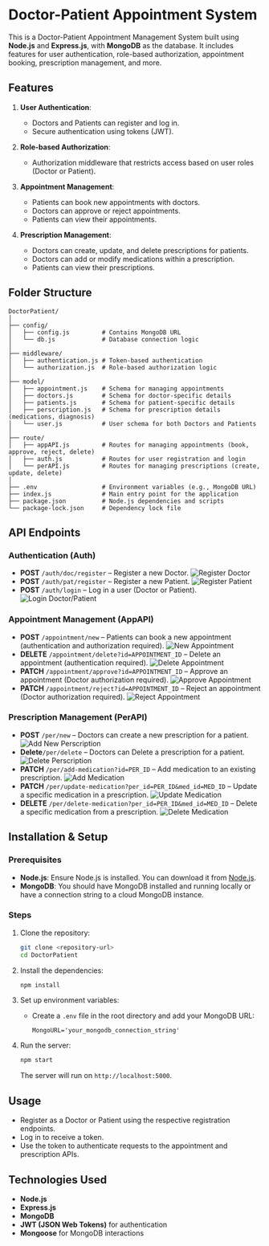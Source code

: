 # Doctor-Patient Appointment System

This is a Doctor-Patient Appointment Management System built using **Node.js** and **Express.js**, with **MongoDB** as the database. It includes features for user authentication, role-based authorization, appointment booking, prescription management, and more.

## Features

1. **User Authentication**:
   - Doctors and Patients can register and log in.
   - Secure authentication using tokens (JWT).
   
2. **Role-based Authorization**:
   - Authorization middleware that restricts access based on user roles (Doctor or Patient).

3. **Appointment Management**:
   - Patients can book new appointments with doctors.
   - Doctors can approve or reject appointments.
   - Patients can view their appointments.
   
4. **Prescription Management**:
   - Doctors can create, update, and delete prescriptions for patients.
   - Doctors can add or modify medications within a prescription.
   - Patients can view their prescriptions.

## Folder Structure

```
DoctorPatient/
│
├── config/
│   ├── config.js         # Contains MongoDB URL
│   └── db.js             # Database connection logic
│
├── middleware/
│   ├── authentication.js # Token-based authentication
│   └── authorization.js  # Role-based authorization logic
│
├── model/
│   ├── appointment.js    # Schema for managing appointments
│   ├── doctors.js        # Schema for doctor-specific details
│   ├── patients.js       # Schema for patient-specific details
│   ├── perscription.js   # Schema for prescription details (medications, diagnosis)
│   └── user.js           # User schema for both Doctors and Patients
│
├── route/
│   ├── appAPI.js         # Routes for managing appointments (book, approve, reject, delete)
│   ├── auth.js           # Routes for user registration and login
│   └── perAPI.js         # Routes for managing prescriptions (create, update, delete)
│
├── .env                  # Environment variables (e.g., MongoDB URL)
├── index.js              # Main entry point for the application
├── package.json          # Node.js dependencies and scripts
└── package-lock.json     # Dependency lock file
```

## API Endpoints

### Authentication (Auth)

- **POST** `/auth/doc/register` – Register a new Doctor.
![Register Doctor](https://github.com/amjadkhanniazi/doctorpatient/blob/add-screenshots-folder/updateMedication.jpg?raw=true)
- **POST** `/auth/pat/register` – Register a new Patient.
![Register Patient](https://github.com/amjadkhanniazi/doctorpatient/blob/add-screenshots-folder/patRegister.jpg?raw=true)
- **POST** `/auth/login` – Log in a user (Doctor or Patient).
![Login Doctor/Patient](https://github.com/amjadkhanniazi/doctorpatient/blob/add-screenshots-folder/login.jpg?raw=true)



### Appointment Management (AppAPI)

- **POST** `/appointment/new` – Patients can book a new appointment (authentication and authorization required).
![New Appointment](https://github.com/amjadkhanniazi/doctorpatient/blob/add-screenshots-folder/newAppointment.jpg?raw=true)
- **DELETE** `/appointment/delete?id=APPOINTMENT_ID` – Delete an appointment (authentication required).
![Delete Appointment](https://github.com/amjadkhanniazi/doctorpatient/blob/add-screenshots-folder/deleteAppointment.jpg?raw=true)
- **PATCH** `/appointment/approve?id=APPOINTMENT_ID` – Approve an appointment (Doctor authorization required).
![Approve Appointment](https://github.com/amjadkhanniazi/doctorpatient/blob/add-screenshots-folder/approveAppointment.jpg?raw=true)
- **PATCH** `/appointment/reject?id=APPOINTMENT_ID` – Reject an appointment (Doctor authorization required).
![Reject Appointment](https://github.com/amjadkhanniazi/doctorpatient/blob/add-screenshots-folder/rejectAppointment.jpg?raw=true)



### Prescription Management (PerAPI)

- **POST** `/per/new` – Doctors can create a new prescription for a patient.
![Add New Perscription](https://github.com/amjadkhanniazi/doctorpatient/blob/add-screenshots-folder/addPerscription.jpg?raw=true)
- **Delete**`/per/delete` – Doctors can Delete a prescription for a patient.
![Delete Perscription](https://github.com/amjadkhanniazi/doctorpatient/blob/add-screenshots-folder/deletePerscription.jpg?raw=true)
- **PATCH** `/per/add-medication?id=PER_ID` – Add medication to an existing prescription.
![Add Medication](https://github.com/amjadkhanniazi/doctorpatient/blob/add-screenshots-folder/addMedication.jpg?raw=true)
- **PATCH** `/per/update-medication?per_id=PER_ID&med_id=MED_ID` – Update a specific medication in a prescription.
![Update Medication](https://github.com/amjadkhanniazi/doctorpatient/blob/add-screenshots-folder/updateMedication.jpg?raw=true)
- **DELETE** `/per/delete-medication?per_id=PER_ID&med_id=MED_ID` – Delete a specific medication from a prescription.
![Delete Medication](https://github.com/amjadkhanniazi/doctorpatient/blob/add-screenshots-folder/deleteMedication.jpg?raw=true)



## Installation & Setup

### Prerequisites

- **Node.js**: Ensure Node.js is installed. You can download it from [Node.js](https://nodejs.org/).
- **MongoDB**: You should have MongoDB installed and running locally or have a connection string to a cloud MongoDB instance.

### Steps

1. Clone the repository:
    ```bash
    git clone <repository-url>
    cd DoctorPatient
    ```

2. Install the dependencies:
    ```bash
    npm install
    ```

3. Set up environment variables:
    - Create a `.env` file in the root directory and add your MongoDB URL:
      ```
      MongoURL='your_mongodb_connection_string'
      ```

4. Run the server:
    ```bash
    npm start
    ```

   The server will run on `http://localhost:5000`.

## Usage

- Register as a Doctor or Patient using the respective registration endpoints.
- Log in to receive a token.
- Use the token to authenticate requests to the appointment and prescription APIs.

## Technologies Used

- **Node.js**
- **Express.js**
- **MongoDB**
- **JWT (JSON Web Tokens)** for authentication
- **Mongoose** for MongoDB interactions
